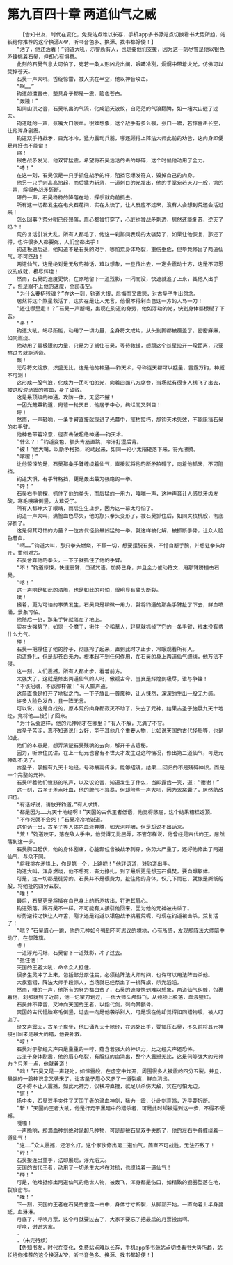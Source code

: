# 第九百四十章 两道仙气之威
        【告知书友，时代在变化，免费站点难以长存，手机app多书源站点切换看书大势所趋，站长给你推荐的这个换源APP，听书音色多、换源、找书都好使！】
       “活了，他还活着！”钧道大吼，示警所有人，也是要他们支援，因为这一刻尽管是他以银色矛锋挑着石昊，但却心有惧意。
       此刻的石昊气息太可怕了，宛若一条人形凶龙出闸，眼睛冷冽，炯炯中带着火光，仿佛可以焚掉苍天。
       石昊一声大吼，舌绽惊雷，被人挑在半空，他以神音攻击。
       “啊……”
       钧道如遭雷击，整具身子都是一震，脸色苍白。
       “轰隆！”
       如同山洪之音，石昊吼出的气流，化成滔天波纹，白茫茫的气浪翻腾，如一堵大山砸了过去。
       钧道哇的一声，张嘴大口咳血。很难想象，这个敌手有多么强，张口一啸，若惊雷击长空，让他浑身剧震。
       钧道双手持战矛，目光冰冷，猛力震动兵器，哪还顾得上阵法大师此前的劝告，这肉身即便是再好也不能留！
       锵！
       银色战矛发光，他双臂猛震，希望将石昊活活的击的爆碎，这个时候他动用了全力。
       “哧！”
       在这一刻，石昊仅是一只手抓住战矛的杆，阻挡它爆发符文，毁掉自己的肉身。
       他另一只手则高高抬起，而后猛力斩落，一道刺目的光发出，他的手掌宛若天刀一般，锵的一声，将银色战矛斩断。
       砰的一声，石昊稳稳的降落在地，探手就向前抓去。
       所有这一切都发生在电火石花间，实在太快了，让人反应不过来，没有人会想到荒还会活过来！
       怎么回事？荒分明已经殒落，眉心都被钉穿了，心脏也被战矛刺透，居然还能复苏，逆天了吗？！
       荒的复活引发大乱，所有人都毛了，他这一刹那间表现的太强势了，如果让他恢复，那还了得，也许很多人都要死，人们全都出手！
       钧道极速后退，他知道不是石昊的对手，哪怕荒身体龟裂，重伤垂危，但毕竟修出了两道仙气，不可匹敌！
       两道仙气，这是绝对是无敌的神话，难以想象，一旦传出去，一定会震动十方，这是不可思议的成就，极尽辉煌！
       然而，石昊的速度更快，在原地留下一道残影，一闪而没，快速就追了上来，其他人出手了，但是跟不上他的速度，全部击空。
       “为什么要招残魂？”在这一刻，钧道大恨，后悔而又震怒，对古圣子生出怨念。
       居然将这个煞星救活了，这实在是让人无言，他恨不得剁自己这一方的人马一刀！
       “还往哪里走！？”石昊一声断喝，出现在钧道的身旁，他如浮动的光，快到身体都模糊了下去。
       “杀！”
       钧道大吼，竭尽所能，动用了一切力量，全身符文成片，从头到脚都被覆盖了，密密麻麻，如同燃烧。
       他动用了最极限的力量，只是为了抵住石昊，等待救援，想跟这个杀星拉开一段距离，只要熬过去就能活命。
       轰！
       无尽符文绽放，炽盛无比，这是他的神通——钧天术，号称连天都可以掂量，雷霆万钧，神威不可测！
       这形成一股气浪，化成为一团可怕的光，向着四面八方席卷，当场就有很多人横飞了出去，被这股波动震的咳血，身子破败。
       这是最顶级的神通，攻防一体，无坚不摧！
       一团光笼罩钧道，宛若一轮天日，他居于中心，绚烂而又刺目！
       砰！
       然而，一声轻响，一条手臂直接就探进了光幕中，摧枯拉朽，那钧天术失效，不能阻挡石昊的右手臂。
       他神色带着冷意，径直击破超绝神通——钧天术。
       “什么？！”钧道变色，额头青筋直跳，冷汗打湿后背。
       “破！”他大喝，以断矛格挡，轮动起来，如同一轮小太阳砸落下来，符光沸腾。
       “喀嚓！”
       让他惊悚的是，石昊那条手臂缠绕着仙气，直接就将他的断矛拍碎了，向着他抓来，不可阻挡。
       钧道大惧，有手臂格挡，更是轰出最为强绝的一拳。
       “砰！”
       石昊右手前探，抓住了他的拳头，而后猛的一用力，嘎嘣一声，这种声音让人感觉牙齿发酸，寒毛嗖嗖倒竖，太难受了。
       所有人都睁大了眼睛，而后生生止步，因为这一幕太可怕了。
       钧道一声大叫，满脸血色尽失，他的那只拳头变形了，被石昊抓住后，如同夹核桃般，彻底碎断了。
       这是何其可怕的力量？一位古代怪胎最凶猛的一拳，就这样被化解，被抓断手骨，让众人脸色苍白。
       “啊……”钧道大叫，那只拳头燃烧，不顾一切，想要摆脱石昊，不惜自断手腕，并想让拳头炸开，重创对方。
       石昊舍弃他的拳头，一下子就抓住了他的手臂。
       “不！”钧道惊悚，快速震臂，口诵咒语，加持己身，并且全力催动符文，用那臂膀撞击石昊。
       “喀！”
       这一声响是如此的清脆，也是如此的可怕，很明显有骨头断裂。
       噗！
       接着，更为可怕的事情发生，石昊只是稍微一用力，就将钧道的那条手臂扯了下去，鲜血喷涌，景象可怕。
       他随后一扔，那条手臂就落在了地上。
       实在太强势了，如同一个魔王，揪住一个稻草人，轻易就抓掉了它的一条手臂，根本没有费什么力气。
       砰！
       石昊一把攥住了他的脖子，彻底拎了起来，直到此时才止步，冷眼观看所有人。
       钧道挣扎，但是却苍白无力，根本起不到任何作用，在石昊的身上两道仙气缠绕，他万法不侵。
       这一刻，人们震撼，所有人都止步，看着前方。
       太强大了，这就是修出两道仙气的人吗，傲视古今，当真是辉煌到极尽，谁与争锋！
       “不该招魂，不该那样做！”有人颤声道。
       这简直像是打开了地狱之门，一下子放出一尊魔神，让人悚然，深深的生出一股无力感。
       许多人脸色发白，且一阵无言。
       可以说，这是自找的，原本荒的肉身都寂灭不动了，失去了元神，结果古圣子施展九天十地经，竟将他……接引了回来。
       “为什么会这样，他的元神刚才在哪里？”有人不解，充满了不甘。
       古圣子苦涩，真不知道说什么好，至于其他几个重要人物，比如说天国的古代怪胎等，也是如此。
       他们的本意是，想弄清楚石昊残魂的去向，解开千古遗秘。
       因为，听原住民讲，在上一纪元也曾有不世天才发生过这种情况，修出第二道仙气，可是元神却不见了。
       古圣子，掌握有九天十地经，号称最高传承，能够招魂，结果……回归的不是残碎神识，而是一个完整的元神。
       石昊听着他们愤怒的吼声，以及议论音，知道发生了什么，当即露齿一笑，道：“谢谢！”
       这一刻，古圣子差点吐血，他的脾气不算暴，但却险些一声大吼，因为太窝囊了，居然助敌归位。
       “有话好说，请放开钧道。”有人求情。
       “都是因为……九天十地经啊！”天国的古代王者低语，他觉得憋屈，这个结果糟糕透顶。
       “不作死就不会死！”石昊冷冷地说道。
       这句话一出，古圣子等人体内血液奔腾，如大河呼啸，但是却说不出话来。
       “荒！”钧道咬牙，落在敌人手中，他觉得无比屈辱，不管怎样说，他曾经是古代的王，居然落到这一步。
       石昊胸口起伏，他的身体剧痛，心脏部位曾被战矛刺穿，伤势太严重了，还好他修出了两道仙气，与众不同。
       “将我挑在矛锋上，你是第一个，上路吧！”他轻语道，对钧道出手。
       钧道大叫，浑身燃烧，他不想死，奋力挣扎，到了最后更是想玉石俱焚，要自爆躯体。
       可是，这一切都是徒劳的。石昊并不是很费力，扯住他的身体，仅几下而已，就像是撕纸船般，将他扯的四分五裂。
       “噗！”
       最后，石昊更是将插在自己身上的断矛拔出，钉进其眉心。
       钧道殒落，跟石昊不一样，不可能有人接引他回来，因为他的元神被击杀了。
       形势逆转之快让人咋舌，刚才还是钧道以银色战矛挑着荒呢，可现在钧道被击杀，荒复活了！
       “嗯？”石昊眉心一跳，他的元神如今强到不可思议的境地，心有所感，发现那阵法大师暗中动了，在祭阵旗。
       哧！
       一道浮光闪烁，石昊留下一道残影，冲了过去。
       “拦住他！”
       天国的王者大吼，命令众人抵住。
       很多生灵冲了上来，包括部分原住民，必须给阵法大师时间，也许可以用法阵击杀他。
       大旗猎猎，阵法大师手段惊人，当场就已经祭出了一排阵旗，杀光滔滔。
       然而，噗的一声，他所有的努力都白费了，石昊的速度快到难以想象，两道仙气纠缠，包裹着他，刹那就到了近前，他一记掌刀划过，一代大师头颅斜飞，从颈项上脱落，血液猩红。
       石昊并不停留，又冲向天国的王者，以指代剑，刺向其额骨。
       天国的古代怪胎寒毛倒竖，过去一向是他袭杀别人，可是现在他却觉得如同猎物般，被人盯上了。
       经文声震天，古圣子盘坐，他口诵九天十地经，在远处出手，要镇压石昊，不久前将其元神接引回来是最大的错，他要补救。
       “哼！”
       石昊对于那经文声只是重重的一哼，蕴含着强大的神识力，比之经文声还恐怖。
       古圣子身体剧震，他的眉心龟裂，有殷红的血淌出，整个人震撼无比，这是何等强大的元神力？只差一点，他就着道！
       “咄！”石昊又是一声轻叱，如惊雷般，在虚空中炸开，周围很多人被震的四分五裂。并且，最强的一股神识念又袭来了，让古圣子眉心又多了一道裂痕，鲜血淌出。
       这不得不让人震撼，如此元神力，仅横冲直撞，就足以杀伤大敌，实在可怕无边。
       “锵！”
       场中央，石昊双手夹住了天国王者的滴血神剑，猛力一震，让此剑哀鸣，近乎要折断。
       “斩！”天国的王者大吼，他是行走于黑暗中的猎杀者，可是此时却被逼到这一步，不得不硬撼。
       嘎嘣！
       一声脆响，那滴血神剑绝对是超凡神物，可是却被石昊双手夹断了，他的左右手各缠绕着一道仙气！
       “这……”众人震撼，还怎么打，这个家伙修出第二道仙气，简直不可战胜，无法匹敌了！
       “砰！”
       石昊接连出重手，法印展现，浮光滔天。
       天国的古代王者，动用了一切杀生大术在对抗，也缭绕着一道仙气！
       “砰！”
       可是，他难抵修出两道仙气的绝世人物，被轰飞，浑身都是伤口，如精致的瓷器坠落在地，裂痕密布。
       “噗！”
       下一刻，天国的王者在石昊的雷霆一击中，身体寸寸断裂，从脚部开始，一直向着上半身蔓延，血淋淋。
       月底了，呼唤月票，这个月就要过去了，大家不要忘了把最后的月票投出啊。
       呼唤，谢谢大家。
       .
       .（未完待续）
       【告知书友，时代在变化，免费站点难以长存，手机app多书源站点切换看书大势所趋，站长给你推荐的这个换源APP，听书音色多、换源、找书都好使！】